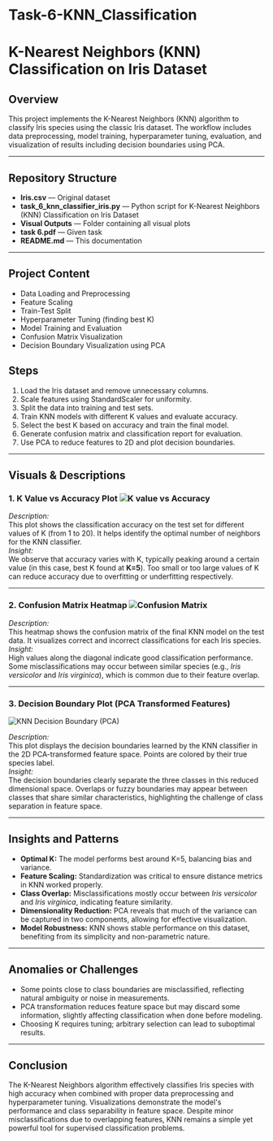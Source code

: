 # Task-6-KNN_Classification
# K-Nearest Neighbors (KNN) Classification on Iris Dataset
## Overview

This project implements the K-Nearest Neighbors (KNN) algorithm to classify Iris species using the classic Iris dataset. The workflow includes data preprocessing, model training, hyperparameter tuning, evaluation, and visualization of results including decision boundaries using PCA.

---
## Repository Structure

- **Iris.csv** — Original dataset
- **task_6_knn_classifier_iris.py** — Python script for K-Nearest Neighbors (KNN) Classification on Iris Dataset
- **Visual Outputs** — Folder containing all visual plots
- **task 6.pdf** — Given task
- **README.md** — This documentation

---

## Project Content  
- Data Loading and Preprocessing  
- Feature Scaling  
- Train-Test Split  
- Hyperparameter Tuning (finding best K)  
- Model Training and Evaluation  
- Confusion Matrix Visualization  
- Decision Boundary Visualization using PCA  

## Steps  
1. Load the Iris dataset and remove unnecessary columns.  
2. Scale features using StandardScaler for uniformity.  
3. Split the data into training and test sets.  
4. Train KNN models with different K values and evaluate accuracy.  
5. Select the best K based on accuracy and train the final model.  
6. Generate confusion matrix and classification report for evaluation.  
7. Use PCA to reduce features to 2D and plot decision boundaries.  

---

## Visuals & Descriptions

### 1. K Value vs Accuracy Plot  ![K value vs Accuracy](https://github.com/user-attachments/assets/882c13df-dd3b-4b46-9126-10f293f11e04)

*Description:*  
This plot shows the classification accuracy on the test set for different values of K (from 1 to 20). It helps identify the optimal number of neighbors for the KNN classifier.  
*Insight:*  
We observe that accuracy varies with K, typically peaking around a certain value (in this case, best K found at **K=5**). Too small or too large values of K can reduce accuracy due to overfitting or underfitting respectively.

---

### 2. Confusion Matrix Heatmap  ![Confusion Matrix](https://github.com/user-attachments/assets/e30f652f-7555-4ce3-9ff7-1d0b9fc7032e)

*Description:*  
This heatmap shows the confusion matrix of the final KNN model on the test data. It visualizes correct and incorrect classifications for each Iris species.  
*Insight:*  
High values along the diagonal indicate good classification performance. Some misclassifications may occur between similar species (e.g., *Iris versicolor* and *Iris virginica*), which is common due to their feature overlap.

---

### 3. Decision Boundary Plot (PCA Transformed Features)  
![KNN Decision Boundary (PCA)](https://github.com/user-attachments/assets/0daf5d6d-ebe8-4fe1-85b6-665f8cd5d5b9)

*Description:*  
This plot displays the decision boundaries learned by the KNN classifier in the 2D PCA-transformed feature space. Points are colored by their true species label.  
*Insight:*  
The decision boundaries clearly separate the three classes in this reduced dimensional space. Overlaps or fuzzy boundaries may appear between classes that share similar characteristics, highlighting the challenge of class separation in feature space.

---

## Insights and Patterns

- **Optimal K:** The model performs best around K=5, balancing bias and variance.
- **Feature Scaling:** Standardization was critical to ensure distance metrics in KNN worked properly.
- **Class Overlap:** Misclassifications mostly occur between *Iris versicolor* and *Iris virginica*, indicating feature similarity.
- **Dimensionality Reduction:** PCA reveals that much of the variance can be captured in two components, allowing for effective visualization.
- **Model Robustness:** KNN shows stable performance on this dataset, benefiting from its simplicity and non-parametric nature.

---

## Anomalies or Challenges

- Some points close to class boundaries are misclassified, reflecting natural ambiguity or noise in measurements.
- PCA transformation reduces feature space but may discard some information, slightly affecting classification when done before modeling.
- Choosing K requires tuning; arbitrary selection can lead to suboptimal results.

---

## Conclusion

The K-Nearest Neighbors algorithm effectively classifies Iris species with high accuracy when combined with proper data preprocessing and hyperparameter tuning. Visualizations demonstrate the model's performance and class separability in feature space. Despite minor misclassifications due to overlapping features, KNN remains a simple yet powerful tool for supervised classification problems.
